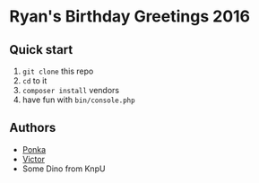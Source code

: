 # Ryan's Birthday Greetings 2016

## Quick start

1. `git clone` this repo
2. `cd` to it
3. `composer install` vendors
4. have fun with `bin/console.php`

## Authors

- [Ponka][Ponka]
- [Victor][Victor]
- Some Dino from KnpU

[Ponka]: https://www.instagram.com/p/BGRdfBdsgep/
[Victor]: https://github.com/bocharsky-bw
